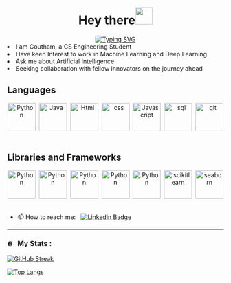 <h1 align="center">Hey there<img src="https://raw.githubusercontent.com/aemmadi/aemmadi/master/wave.gif" width="40"></h1>
<div align = "center">
<a href="https://git.io/typing-svg"><img src="https://readme-typing-svg.demolab.com?font=Fira+Code&weight=500&size=25&pause=1000&color=F730EB&center=true&vCenter=true&random=false&width=1000&height=100&lines=Machine+Learning+Enthusiast;Working+with+Fascinating+Models;Programmer;CS+Engineer+in+Profession" alt="Typing SVG" /></a>
</div>

<li>I am Goutham, a CS Engineering Student</li>
<li>Have keen Interest to work in Machine Learning and Deep Learning</li>
<li>Ask me about Artificial Intelligence</li>
<li>Seeking collaboration with fellow innovators on the journey ahead</li>


<h2>Languages</h2>

<p align = "center">
<img src="https://cdn.jsdelivr.net/gh/devicons/devicon@latest/icons/python/python-original.svg" alt="Python" width="65" height="65"/>&nbsp;
<img src="https://cdn.jsdelivr.net/gh/devicons/devicon@latest/icons/java/java-original.svg" alt="Java" width="65" height="65"/>&nbsp;
<img src="https://cdn.jsdelivr.net/gh/devicons/devicon@latest/icons/html5/html5-original.svg" alt="Html" width="65" height="65"/>&nbsp;
<img src="https://cdn.jsdelivr.net/gh/devicons/devicon@latest/icons/css3/css3-original.svg" alt="css" width="65" height="65"/>&nbsp;
<img src="https://cdn.jsdelivr.net/gh/devicons/devicon@latest/icons/javascript/javascript-original.svg" alt="Javascript" width="65" height="65"/>&nbsp;
<img src="https://cdn.jsdelivr.net/gh/devicons/devicon@latest/icons/mysql/mysql-original.svg" alt="sql" width="65" height="65"/>&nbsp;
<img src="https://cdn.jsdelivr.net/gh/devicons/devicon@latest/icons/git/git-plain-wordmark.svg" alt="git" width="65" height="65"/>&nbsp;
</p>

<h2>Libraries and Frameworks</h2>
<p align="center">
<img src="https://cdn.jsdelivr.net/gh/devicons/devicon@latest/icons/jupyter/jupyter-original.svg" alt="Python" width="65" height="65"/>&nbsp;
<img src="https://cdn.jsdelivr.net/gh/devicons/devicon@latest/icons/numpy/numpy-original.svg" alt="Python" width="65" height="65"/>&nbsp;
<img src="https://cdn.jsdelivr.net/gh/devicons/devicon@latest/icons/pandas/pandas-original.svg" alt="Python" width="65" height="65"/>&nbsp;
<img src="https://cdn.jsdelivr.net/gh/devicons/devicon@latest/icons/matplotlib/matplotlib-original.svg" alt="Python" width="65" height="65"/>&nbsp;
<img src="https://cdn.jsdelivr.net/gh/devicons/devicon@latest/icons/plotly/plotly-original.svg" alt="Python" width="65" height="65"/>&nbsp;
<img src="https://cdn.jsdelivr.net/gh/devicons/devicon@latest/icons/scikitlearn/scikitlearn-original.svg" alt="scikitlearn" width="65" height="65"/>&nbsp;
<img src="https://cdn.jsdelivr.net/gh/devicons/devicon@latest/icons/tensorflow/tensorflow-original.svg" alt="seaborn" width="65" height="65"/>&nbsp;


- 📫 How to reach me: &nbsp; [![Linkedin Badge](https://img.shields.io/badge/-gouthamkumar-blue?style=flat&logo=Linkedin&logoColor=white)](https://www.linkedin.com/in/goutham-kumar-s-65a635224/)

---

### 🔥 &nbsp; My Stats :
<a href="https://git.io/streak-stats"><img src="https://streak-stats.demolab.com?user=gouthamkumar025&hide_border=true" alt="GitHub Streak" /></a>

[![Top Langs](https://github-readme-stats.vercel.app/api/top-langs/?username=gouthamkumar025&layout=compact&theme=vision-friendly-dark)](https://github.com/gouthamkumar025/github-readme-stats)

